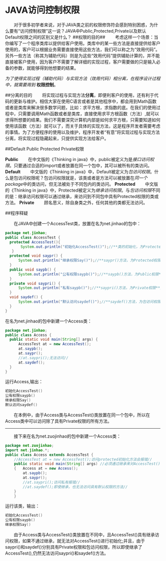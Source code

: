 # JAVA访问控制权限
　　对于很多初学者来说，对于JAVA类之前的权限修饰符会感到特别困惑，为什么要有“访问控制权限”这一说？JAVA中Public,Protected,Private以及默认Default权限之间的区别又是什么？
##权限的目的##
　　考虑这样一个场景：当你编写了一个程序类库以提供给客户使用。类库中的某一些方法是直接提供给客户使用的，客户可以根据业务需要直接使用这些方法，我们可以称之为“效用代码”。另外一些方法（称其为辅助代码）则是为这些“效用代码”提供辅助计算的，并不能直接被客户使用，因为客户不需要了解详细的实现过程，客户需要做的只是输入必备的参数，就能够得到他想要的结果。

*为了使得实现过程（辅助代码）与实现方法（效用代码）相分离，在程序设计过程中，就需要用到* **权限控制**。

##分离的目的
　　将实现过程与实现方法**分离**，即便利客户的使用，还有利于代码的更新与维护。相信大家在使用C语言或者是其他程序中，都会用到Math函数或者是类库来解决很多数学问题，比如：求平方根，求指数的底。在我们的使用过程中，只需要调用Math函数或者是类库，直接使用求平方根函数（方法）,就可以求得所想要的结果。我们不需要深究计算机内部是如何求平方根，只需要知道如何使用该函数（方法）就可以了，而关于具体的实现方法，这是程序开发者需要考虑的事情。为了方便程序的使用以及维护，程序开发者“有意”将实现过程与实现方法分离，将实现过程隐藏起来，只提供实现方法给客户。

##Default Public Protected Private权限

**Public**
　　在中文版的《Thinking in java》中，public被定义为是*接口访问权限*。只要通过合适的import或者放置在同一个包中，其可以被所有的类访问。
**Default**
　　中文版的《Thinking in java》中，Default被定义为*包访问权限*。什么是包访问权限呢？包访问权限就是，该类或者是方法可以被放置在*同一个package*中的类访问，但无法被处于不同包内的类访问。
**Protected**
　　中文版的《Thinking in java》中，Protected被定义为*继承访问权限*。与*包访问权限*不同的是：继承访问权限可以通过继承，来访问到不同包中具有Protected权限的类或方法。
**Private**
　　顾名思义，除自身类之外，任何其他的类都无法访问。

##程序释疑

　　在JAVA中创建一个AccessTest类，放置在名为net.jinhao的包中：
```java
package net.jinhao;
public class AccessTest {
  protected AccessTest(){
	   System.out.println("初始化AccessTest()");//**类的初始化，为Protected权限**//
   }
  protected void saypr() {
	  System.out.println("继承权限Say()");//**saypr()方法，为Protected权限**//
  }
  public void saypb() {
	  System.out.println("公有权限saypb()");//**saypb()方法，为Public权限**//
  }
  private void saypri() {
	  System.out.println("私有saypb()");//**saypri()方法，为Private权限**//
  }
  void saydef() {
	  System.out.println("默认访问saydef()");//**saydef()方法，为包访问权限**//
  }
}

```
在名为net.jinhao的包中新建一个Access类：
```java
package net.jinhao;
public class Access {
  public static void main(String[] args) {
	  AccessTest at = new AccessTest();
	  at.saypb();
	  at.saypr();
	  //at.saypri();无法访问//
	  at.saydef();
  }
}
```
运行Access,输出：
```java
初始化AccessTest()
公有权限saypb()
继承权限Say()
默认访问saydef()
```
　　在本例中，由于Access类与AccessTest()类放置在同一个包中，所以在Access类中可以访问除了具有Private权限的所有方法。
****
　　接下来在名为net.zuojinhao的包中新建一个Access类：
```java 
package net.zuojinhao;
import net.jinhao.*;
public class Access extends AccessTest {
    //AccessTest at = new AccessTest();访问protected初始化方法会报错//
	public static void main(String[] args) //必须通过继承来对AccessTest()初始化//
	{   Access at = new Access();
		at.saypb();
		at.saypr();
		//at.saypri();访问私有报错//
		//at.saydef();即使继承，也无法访问具有默认权限的方法//
	}
	}
```
运行该类，输出：
```java
初始化AccessTest()
公有权限saypb()
继承权限Say()
```
　　由于Access类与AccessTest()类放置在不同中，且AccessTest()具有继承访问权限，如果不通过继承，就无法对AccessTest()进行初始化;并且，由于saypri()和saydef()分别具有Private权限和包访问权限，所以即使继承了AccessTest(),仍然无法访问saypri()和saydef()方法。

